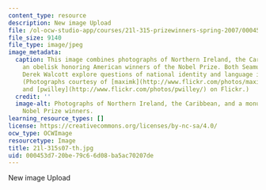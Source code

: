 ```yaml
---
content_type: resource
description: New image Upload
file: /ol-ocw-studio-app/courses/21l-315-prizewinners-spring-2007/000453d720be79c66d08ba5ac70207de_21l-315s07-th.jpg
file_size: 9140
file_type: image/jpeg
image_metadata:
  caption: This image combines photographs of Northern Ireland, the Caribbean, and
    an obelisk honoring American winners of the Nobel Prize. Both Seamus Heaney and
    Derek Walcott explore questions of national identity and language in their work.
    (Photographs courtesy of [maximk](http://www.flickr.com/photos/maximk/), [sharkbait](http://www.flickr.com/photos/sharkbait/),
    and [pwilley](http://www.flickr.com/photos/pwilley/) on Flickr.)
  credit: ''
  image-alt: Photographs of Northern Ireland, the Caribbean, and a monument to American
    Nobel Prize winners.
learning_resource_types: []
license: https://creativecommons.org/licenses/by-nc-sa/4.0/
ocw_type: OCWImage
resourcetype: Image
title: 21l-315s07-th.jpg
uid: 000453d7-20be-79c6-6d08-ba5ac70207de
---
```

New image Upload